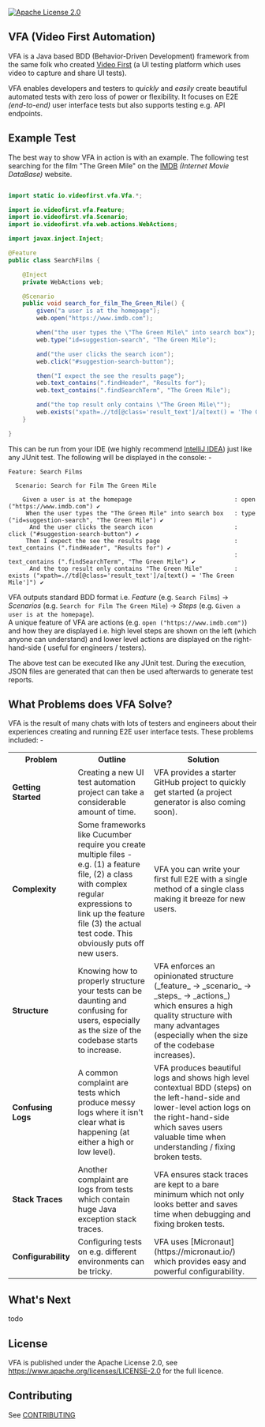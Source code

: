 [![Apache License 2.0](https://img.shields.io/badge/license-apache2-red.svg?style=flat-square)](http://opensource.org/licenses/Apache-2.0)

## VFA (Video First Automation)

VFA is a Java based BDD (Behavior-Driven Development) framework from the same folk who created
[Video First](https://www.videofirst.io) (a UI testing platform which uses video to capture and share UI tests).

VFA enables developers and testers to _quickly_ and _easily_ create beautiful automated tests with zero loss of power or
flexibility. It focuses on E2E _(end-to-end)_ user interface tests but also supports testing e.g. API endpoints.

## Example Test

The best way to show VFA in action is with an example. The following test searching for the film
"The Green Mile" on the [IMDB](https://www.imdb.com) _(Internet Movie DataBase)_ website.

```java

import static io.videofirst.vfa.Vfa.*;                                  // e.g. given("a user is at the homepage");

import io.videofirst.vfa.Feature;
import io.videofirst.vfa.Scenario;
import io.videofirst.vfa.web.actions.WebActions;

import javax.inject.Inject;

@Feature                                                                // 1) @Feature marks class as a VFA feature 
public class SearchFilms {

    @Inject
    private WebActions web;

    @Scenario                                                           // 2) @Scenario marks method as a VFA scenario
    public void search_for_film_The_Green_Mile() {
        given("a user is at the homepage");                             // 3) Static method creates high-level VFA step
        web.open("https://www.imdb.com");                               // 4) This method runs a low-level VFA action 

        when("the user types the \"The Green Mile\" into search box");
        web.type("id=suggestion-search", "The Green Mile");

        and("the user clicks the search icon");
        web.click("#suggestion-search-button");

        then("I expect the see the results page");
        web.text_contains(".findHeader", "Results for");
        web.text_contains(".findSearchTerm", "The Green Mile");

        and("the top result only contains \"The Green Mile\"");
        web.exists("xpath=.//td[@class='result_text']/a[text() = 'The Green Mile']");
    }

}
```

This can be run from your IDE (we highly recommend [IntelliJ IDEA](https://www.jetbrains.com/idea/))
just like any JUnit test. The following will be displayed in the console: -

```
Feature: Search Films

  Scenario: Search for Film The Green Mile

    Given a user is at the homepage                             : open ("https://www.imdb.com") ✔
     When the user types the "The Green Mile" into search box   : type ("id=suggestion-search", "The Green Mile") ✔
      And the user clicks the search icon                       : click ("#suggestion-search-button") ✔
     Then I expect the see the results page                     : text_contains (".findHeader", "Results for") ✔
                                                                : text_contains (".findSearchTerm", "The Green Mile") ✔
      And the top result only contains "The Green Mile"         : exists ("xpath=.//td[@class='result_text']/a[text() = 'The Green Mile']") ✔

```

VFA outputs standard BDD format i.e. _Feature_ (e.g. `Search Films`) -> _Scenarios_
(e.g. `Search for Film The Green Mile`) -> _Steps_ (e.g. `Given a user is at the homepage`).    
A unique feature of VFA are actions (e.g. `open ("https://www.imdb.com")`) and how they are displayed i.e. high level
steps are shown on the left (which anyone can understand) and lower level actions are displayed on the right-hand-side (
useful for engineers / testers).

The above test can be executed like any JUnit test. During the execution, JSON files are generated that can then be used
afterwards to generate test reports.

## What Problems does VFA Solve?

VFA is the result of many chats with lots of testers and engineers about their experiences creating and running E2E user
interface tests. These problems included: -

<table>
  <tr>
    <th>Problem</th>
    <th>Outline</th>
    <th>Solution</th>
  </tr>
  <tr>
    <td><b>Getting Started</b></td>
    <td>Creating a new UI test automation project can take a considerable amount of time.</td>
    <td>VFA provides a starter GitHub project to quickly get started (a project generator is also coming soon).</td>
  </tr>  
  <tr>
    <td><b>Complexity</b></td>
    <td>
      Some frameworks like Cucumber require you create multiple files - e.g. (1) a feature file, (2) a class with complex 
      regular expressions to link up the feature file (3) the actual test code. This obviously puts off new users.
    </td>
    <td>
      VFA you can write your first full E2E with a single method of a single class making it breeze for new users. 
    </td>
  </tr>
  <tr>
    <td><b>Structure</b></td>
    <td>
      Knowing how to properly structure your tests can be daunting and confusing for users, especially as the size of 
      the codebase starts to increase.
    </td>
    <td> 
      VFA enforces an opinionated structure (_feature_ -> _scenario_ -> _steps_ -> _actions_) which ensures a high 
      quality structure with many advantages (especially when the size of the codebase increases).
    </td>
  </tr>
  <tr>
    <td><b>Confusing Logs</b></td>
    <td>
      A common complaint are tests which produce messy logs where it isn't clear what is happening (at either a high or
      low level).
    </td>
    <td>
      VFA produces beautiful logs and shows high level contextual BDD (steps) on the left-hand-side and lower-level 
      action logs on the right-hand-side which saves users valuable time when understanding / fixing broken tests.
    </td>
  </tr>
  <tr>
    <td><b>Stack Traces</b></td>
    <td>
      Another complaint are logs from tests which contain huge Java exception stack traces.  
    </td>
    <td>
     VFA ensures stack traces are kept to a bare minimum which not only looks better and saves time when debugging and
     fixing broken tests.
    </td>
  </tr>
  <tr>
    <td><b>Configurability</b></td>
    <td>
      Configuring tests on e.g. different environments can be tricky. 
    </td>
    <td>
      VFA uses [Micronaut](https://micronaut.io/) which provides easy and powerful configurability.
    </td>
  </tr>
</table>

## What's Next

todo

## License

VFA is published under the Apache License 2.0, see https://www.apache.org/licenses/LICENSE-2.0
for the full licence.

## Contributing

See [CONTRIBUTING](CONTRIBUTING.md)
